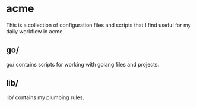 # acme

This is a collection of configuration files and scripts that I find
useful for my daily workflow in acme.

## go/

go/ contains scripts for working with golang files and projects.

## lib/

lib/ contains my plumbing rules.
